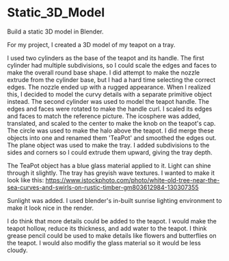 # Static_3D_Model
Build a static 3D model in Blender.

For my project, I created a 3D model of my teapot on a tray.

I used two cylinders as the base of the teapot and its handle. The first cylinder had multiple subdivisions, so I could scale the edges and faces to make the overall round base shape. I did attempt to make the nozzle extrude from the cylinder base, but I had a hard time selecting the correct edges. The nozzle ended up with a rugged appearance. When I realized this, I decided to model the curvy details with a separate primitive object instead. The second cylinder was used to model the teapot handle. The edges and faces were rotated to make the handle curl. I scaled its edges and faces to match the reference picture. The icosphere was added, translated, and scaled to the center to make the knob on the teapot's cap. The circle was used to make the halo above the teapot. I did merge these objects into one and renamed them 'TeaPot' and smoothed the edges out. The plane object was used to make the tray. I added subdivisions to the sides and corners so I could extrude them upward, giving the tray depth. 

The TeaPot object has a blue glass material applied to it. Light can shine through it slightly. The tray has greyish wave textures. I wanted to make it look like this: https://www.istockphoto.com/photo/white-old-tree-near-the-sea-curves-and-swirls-on-rustic-timber-gm803612984-130307355

Sunlight was added. I used blender's in-built sunrise lighting environment to make it look nice in the render.

I do think that more details could be added to the teapot. I would make the teapot hollow, reduce its thickness, and add water to the teapot. I think grease pencil could be used to make details like flowers and butterflies on the teapot. I would also modifiy the glass material so it would be less cloudy. 

